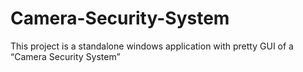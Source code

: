 # Camera-Security-System
This project is a standalone windows application with pretty GUI of a “Camera Security System”
